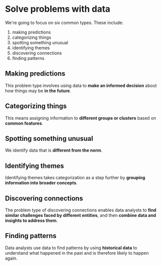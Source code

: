 # Solve problems with data

We're going to focus on six common types. These include:

1. making predictions
2. categorizing things
3. spotting something unusual
4. identifying themes
5. discovering connections
6. finding patterns

## Making predictions

This problem type involves using data to **make an informed decision** about how things may be **in the future**.

## Categorizing things

This means assigning information to **different groups or clusters** based on **common features**.

## Spotting something unusual

We identify data that is **different from the norm**.

## Identifying themes

Identifying themes takes categorization as a step further by **grouping information into broader concepts**.

## Discovering connections

The problem type of discovering connections enables data analysts to **find similar challenges faced by different entities**, and then **combine data and insights to address them**.

## Finding patterns

Data analysts use data to find patterns by using **historical data** to understand what happened in the past and is therefore likely to happen again.
